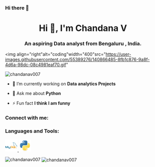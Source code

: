 ### Hi there 👋

<h1 align="center">Hi 👋, I'm Chandana V</h1>
<h3 align="center">An aspiring Data analyst from Bengaluru , India.</h3>

<img align="right"alt="coding"width="400"src="https://user-images.githubusercontent.com/55389276/140866485-8fb1c876-9a8f-4d6a-98dc-08c4981eaf70.gif"

<p align="left"> <img src="https://komarev.com/ghpvc/?username=chandanav007&label=Profile%20views&color=0e75b6&style=flat" alt="chandanav007" /> </p>

- 🔭 I’m currently working on **Data analytics Projects**

- 💬 Ask me about **Python**

- ⚡ Fun fact **I think I am funny**

<h3 align="left">Connect with me:</h3>
<p align="left">
</p>

<h3 align="left">Languages and Tools:</h3>
<p align="left"> <a href="https://www.mysql.com/" target="_blank" rel="noreferrer"> <img src="https://raw.githubusercontent.com/devicons/devicon/master/icons/mysql/mysql-original-wordmark.svg" alt="mysql" width="40" height="40"/> </a> <a href="https://www.python.org" target="_blank" rel="noreferrer"> <img src="https://raw.githubusercontent.com/devicons/devicon/master/icons/python/python-original.svg" alt="python" width="40" height="40"/> </a> </p>

<p><img align="left" src="https://github-readme-stats.vercel.app/api/top-langs?username=chandanav007&show_icons=true&locale=en&layout=compact" alt="chandanav007" /></p>

<p>&nbsp;<img align="center" src="https://github-readme-stats.vercel.app/api?username=chandanav007&show_icons=true&locale=en" alt="chandanav007" /></p>

